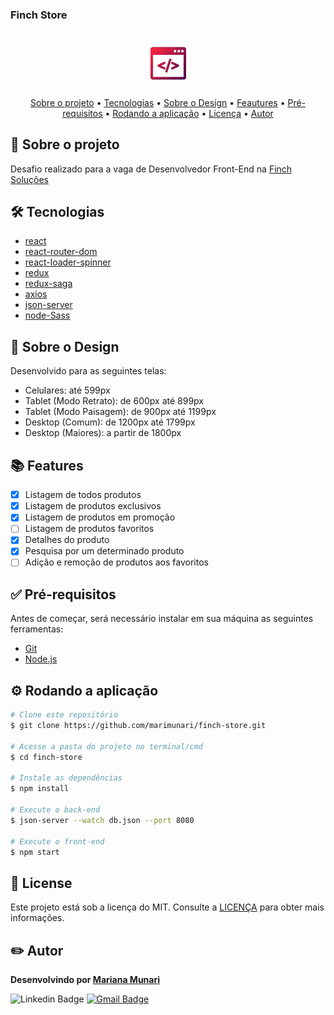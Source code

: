 ### Finch Store

<h1 align="center">
    <img src="https://github.com/marimunari/finch-store/blob/master/src/assets/imgs/code.png" />
</h1>

<p align="center">
 <a href="#bookmark_tabs-sobre-o-projeto">Sobre o projeto</a> •
 <a href="#hammer_and_wrench-tecnologias">Tecnologias</a> • 
 <a href="#art-sobre-o-design">Sobre o Design</a> • 
 <a href="#books-features">Feautures</a> • 
 <a href="#white_check_mark-pré-requisitos">Pré-requisitos</a> • 
 <a href="#gear-rodando-a-aplicação">Rodando a aplicação</a> • 
 <a href="#memo-license">Licença</a> • 
 <a href="#pencil12-autor">Autor</a> 
</p>

## :bookmark_tabs: Sobre o projeto

Desafio realizado para a vaga de Desenvolvedor Front-End na [Finch Soluções](https://finchsolucoes.com.br/)

## :hammer_and_wrench: Tecnologias

- [react](https://reactjs.org/)
- [react-router-dom](https://github.com/remix-run/react-router)
- [react-loader-spinner](https://mhnpd.github.io/react-loader-spinner/)
- [redux](https://redux.js.org/)
- [redux-saga](https://redux-saga.js.org/)
- [axios](https://github.com/axios/axios)
- [json-server](https://github.com/typicode/json-server)
- [node-Sass](https://github.com/sass/node-sass)

## :art: Sobre o Design

Desenvolvido para as seguintes telas:

- Celulares: até 599px
- Tablet (Modo Retrato): de 600px até 899px
- Tablet (Modo Paisagem): de 900px até 1199px
- Desktop (Comum): de 1200px até 1799px
- Desktop (Maiores): a partir de 1800px

## :books: Features

- [x] Listagem de todos produtos
- [x] Listagem de produtos exclusivos
- [x] Listagem de produtos em promoção
- [ ] Listagem de produtos favoritos
- [x] Detalhes do produto
- [x] Pesquisa por um determinado produto
- [ ] Adição e remoção de produtos aos favoritos

## :white_check_mark: Pré-requisitos

Antes de começar, será necessário instalar em sua máquina as seguintes ferramentas:

- [Git](https://git-scm.com)
- [Node.js](https://nodejs.org/)

## :gear: Rodando a aplicação

```bash
# Clone este repositório
$ git clone https://github.com/marimunari/finch-store.git

# Acesse a pasta do projeto no terminal/cmd
$ cd finch-store

# Instale as dependências
$ npm install

# Execute o back-end
$ json-server --watch db.json --port 8080

# Execute o front-end
$ npm start
```

## :memo: License

Este projeto está sob a licença do MIT. Consulte a [LICENÇA](https://github.com/marimunari/finch-store/blob/master/LICENSE) para obter mais informações.

## :pencil2: Autor

<b>Desenvolvindo por <a href="https://github.com/marimunari">Mariana Munari</a></b>

![Linkedin Badge](https://img.shields.io/badge/-Mariana_Munari-blue?style=flat-square&logo=Linkedin&logoColor=white&link=https://br.linkedin.com/in/mariana-munari)
[![Gmail Badge](https://img.shields.io/badge/marianamunari4@gmail.com-c14438?style=flat-square&logo=Gmail&logoColor=white&link=mailto:marianamunari4@gmail.com)](mailto:marianamunari4@gmail.com)
